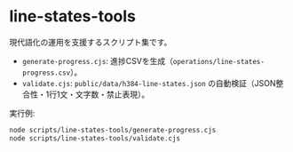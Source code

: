 # line-states-tools

現代語化の運用を支援するスクリプト集です。

- `generate-progress.cjs`: 進捗CSVを生成（`operations/line-states-progress.csv`）。
- `validate.cjs`: `public/data/h384-line-states.json` の自動検証（JSON整合性・1行1文・文字数・禁止表現）。

実行例:

```bash
node scripts/line-states-tools/generate-progress.cjs
node scripts/line-states-tools/validate.cjs
```

